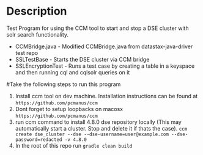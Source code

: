 # Description
Test Program for using the CCM tool to start and stop a DSE cluster with solr search functionality. 

* CCMBridge.java - Modified CCMBridge.java from datastax-java-driver test repo
* SSLTestBase - Starts the DSE cluster via CCM bridge
* SSLEncryptionTest - Runs a test case by creating a table in a keyspace and then running cql and cqlsolr queries on it

#Take the following steps to run this program
1. Install ccm tool on dev machine. Installation instructions can be found at ```https://github.com/pcmanus/ccm```
2. Dont forget to setup loopbacks on macosx  ```https://github.com/pcmanus/ccm```
3. run ccm command to install 4.8.0 dse repository locally (This may automatically start a cluster. Stop and delete it if thats the case).
 ```ccm create dse_cluster --dse --dse-username=user@example.com --dse-password=redacted -v 4.8.0 ```
4. In the root of this repo run ```gradle clean build```
